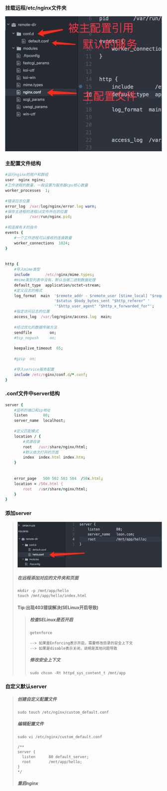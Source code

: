### 挂载远程/etc/nginx文件夹

![](/assets/imdfsdport.png)

### 主配置文件结构

```ruby
#运行nginx的用户和群组
user  nginx nginx;
#工作进程的数量，一般设置为服务器cpu核心数量
worker_processes  1;

#错误日志位置
error_log  /var/log/nginx/error.log warn;
#保存主进程的进程id文件所在的位置
pid        /var/run/nginx.pid;

#和连接有关的指令
events {
    #一个工作进程可以接收的连接数量
    worker_connections  1024;
}


http {
    #导入mime类型
    include       /etc/nginx/mime.types;
    #mime类型列表中没有，默认当做二进制数据处理
    default_type  application/octet-stream;
    #定义日志的格式
    log_format  main  '$remote_addr - $remote_user [$time_local] "$request" '
                      '$status $body_bytes_sent "$http_referer" '
                      '"$http_user_agent" "$http_x_forwarded_for"';
    #指定访问日志的位置
    access_log  /var/log/nginx/access.log  main;

    #经过优化的数据传输方法
    sendfile        on;
    #tcp_nopush     on;

    keepalive_timeout  65;

    #gzip  on;

    #导入service服务配置
    include /etc/nginx/conf.d/*.conf;
}
```

### .conf文件中server结构

```ruby
server {
    #监听的端口和ip地址
    listen       80;
    server_name  localhost;

    #定义匹配模式
    location / {
        #资源目录
        root   /usr/share/nginx/html;
        #默认依次打开的页面
        index  index.html index.htm;
    }


    error_page   500 502 503 504  /50x.html;
    location = /50x.html {
        root   /usr/share/nginx/html;
    }
}
```

### 添加server

> ![](/assets/dlfkjglimport.png)
>
> ##### 在远程添加对应的文件夹和页面
>
> ```
> mkdir -p /mnt/app/hello
> touch /mnt/app/hello/index.html
> ```
>
> #### Tip:出现403错误解决\(SELinux开启导致\)
>
> > ##### 检查SELinux是否开启
> >
> > ```
> > getenforce
> >
> > --> 如果是Enforcing表示开启，需要修改目录的安全上下文
> > --> 如果是disable表示关闭，说明是其他问题导致
> > ```
> >
> > ##### 修改安全上下文
> >
> > ```
> > sudo chcon -Rt httpd_sys_content_t /mnt/app
> > ```

### 自定义默认server

> ##### 创建自定义配置文件
>
> ```
> sudo touch /etc/nginx/custom_default.conf
> ```
>
> ##### 编辑配置文件
>
> ```
> sudo vi /etc/nginx/custom_default.conf
>
> /**
> server {
> 	listen 		80 default_server;
> 	root		/mnt/app/hello;
> }      
> */
> ```
>
> ##### 重启nginx



